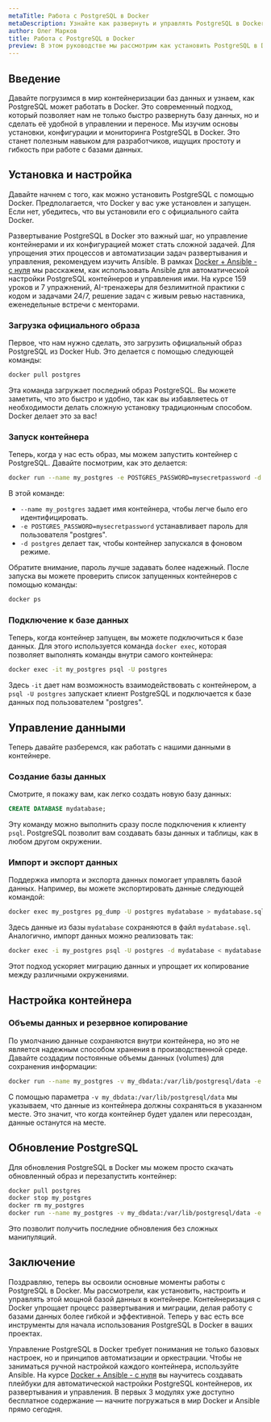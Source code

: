 ```yaml
---
metaTitle: Работа с PostgreSQL в Docker
metaDescription: Узнайте как развернуть и управлять PostgreSQL в Docker от установки до конфигурации различных параметров с примерами кода
author: Олег Марков
title: Работа с PostgreSQL в Docker
preview: В этом руководстве мы рассмотрим как установить PostgreSQL в Docker определить основные команды и настроить контейнер для эффективной работы с базами данных
---
```


## Введение

Давайте погрузимся в мир контейнеризации баз данных и узнаем, как PostgreSQL может работать в Docker. Это современный подход, который позволяет нам не только быстро развернуть базу данных, но и сделать её удобной в управлении и переносе. Мы изучим основы установки, конфигурации и мониторинга PostgreSQL в Docker. Это станет полезным навыком для разработчиков, ищущих простоту и гибкость при работе с базами данных.

## Установка и настройка

Давайте начнем с того, как можно установить PostgreSQL с помощью Docker. Предполагается, что Docker у вас уже установлен и запущен. Если нет, убедитесь, что вы установили его с официального сайта Docker.

Развертывание PostgreSQL в Docker это важный шаг, но управление контейнерами и их конфигурацией может стать сложной задачей. Для упрощения этих процессов и автоматизации задач развертывания и управления, рекомендуем изучить Ansible. В рамках [Docker + Ansible - с нуля](https://purpleschool.ru/course/docker?utm_source=knowledgebase&utm_medium=text&utm_campaign=Rabota_s_MySQL_v_Docker) мы расскажем, как использовать Ansible для автоматической настройки PostgreSQL контейнеров и управления ими. На курсе 159 уроков и 7 упражнений, AI-тренажеры для безлимитной практики с кодом и задачами 24/7, решение задач с живым ревью наставника, еженедельные встречи с менторами.

### Загрузка официального образа

Первое, что нам нужно сделать, это загрузить официальный образ PostgreSQL из Docker Hub. Это делается с помощью следующей команды:

```bash
docker pull postgres
```

Эта команда загружает последний образ PostgreSQL. Вы можете заметить, что это быстро и удобно, так как вы избавляетесь от необходимости делать сложную установку традиционным способом. Docker делает это за вас!

### Запуск контейнера

Теперь, когда у нас есть образ, мы можем запустить контейнер с PostgreSQL. Давайте посмотрим, как это делается:

```bash
docker run --name my_postgres -e POSTGRES_PASSWORD=mysecretpassword -d postgres
```

В этой команде:

- `--name my_postgres` задает имя контейнера, чтобы легче было его идентифицировать.
- `-e POSTGRES_PASSWORD=mysecretpassword` устанавливает пароль для пользователя "postgres".
- `-d postgres` делает так, чтобы контейнер запускался в фоновом режиме.

Обратите внимание, пароль лучше задавать более надежный. После запуска вы можете проверить список запущенных контейнеров с помощью команды:

```bash
docker ps
```

### Подключение к базе данных

Теперь, когда контейнер запущен, вы можете подключиться к базе данных. Для этого используется команда `docker exec`, которая позволяет выполнять команды внутри самого контейнера:

```bash
docker exec -it my_postgres psql -U postgres
```

Здесь `-it` дает нам возможность взаимодействовать с контейнером, а `psql -U postgres` запускает клиент PostgreSQL и подключается к базе данных под пользователем "postgres".

## Управление данными

Теперь давайте разберемся, как работать с нашими данными в контейнере.

### Создание базы данных

Смотрите, я покажу вам, как легко создать новую базу данных:

```sql
CREATE DATABASE mydatabase;
```

Эту команду можно выполнить сразу после подключения к клиенту `psql`. PostgreSQL позволит вам создавать базы данных и таблицы, как в любом другом окружении.

### Импорт и экспорт данных

Поддержка импорта и экспорта данных помогает управлять базой данных. Например, вы можете экспортировать данные следующей командой:

```bash
docker exec my_postgres pg_dump -U postgres mydatabase > mydatabase.sql
```

Здесь данные из базы `mydatabase` сохраняются в файл `mydatabase.sql`. Аналогично, импорт данных можно реализовать так:

```bash
docker exec -i my_postgres psql -U postgres -d mydatabase < mydatabase.sql
```

Этот подход ускоряет миграцию данных и упрощает их копирование между различными окружениями.

## Настройка контейнера

### Объемы данных и резервное копирование

По умолчанию данные сохраняются внутри контейнера, но это не является надежным способом хранения в производственной среде. Давайте создадим постоянные объемы данных (volumes) для сохранения информации:

```bash
docker run --name my_postgres -v my_dbdata:/var/lib/postgresql/data -e POSTGRES_PASSWORD=mysecretpassword -d postgres
```

С помощью параметра `-v my_dbdata:/var/lib/postgresql/data` мы указываем, что данные из контейнера должны сохраняться в указанном месте. Это значит, что когда контейнер будет удален или пересоздан, данные останутся на месте.

## Обновление PostgreSQL

Для обновления PostgreSQL в Docker мы можем просто скачать обновленный образ и перезапустить контейнер:

```bash
docker pull postgres
docker stop my_postgres
docker rm my_postgres
docker run --name my_postgres -v my_dbdata:/var/lib/postgresql/data -e POSTGRES_PASSWORD=mysecretpassword -d postgres
```

Это позволит получить последние обновления без сложных манипуляций.

## Заключение

Поздравляю, теперь вы освоили основные моменты работы с PostgreSQL в Docker. Мы рассмотрели, как установить, настроить и управлять этой мощной базой данных в контейнере. Контейнеризация с Docker упрощает процесс развертывания и миграции, делая работу с базами данных более гибкой и эффективной. Теперь у вас есть все инструменты для начала использования PostgreSQL в Docker в ваших проектах.

Управление PostgreSQL в Docker требует понимания не только базовых настроек, но и принципов автоматизации и оркестрации. Чтобы не заниматься ручной настройкой каждого контейнера, используйте Ansible. На курсе [Docker + Ansible - с нуля](https://purpleschool.ru/course/docker?utm_source=knowledgebase&utm_medium=text&utm_campaign=Rabota_s_MySQL_v_Docker) вы научитесь создавать плейбуки для автоматической настройки PostgreSQL контейнеров, их развертывания и управления. В первых 3 модулях уже доступно бесплатное содержание — начните погружаться в мир Docker и Ansible прямо сегодня.
